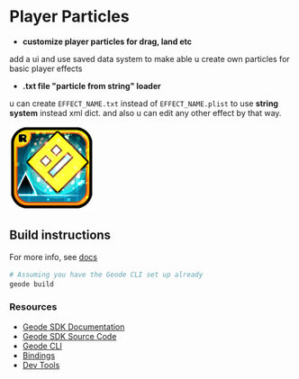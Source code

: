 # Player Particles

- __customize player particles for drag, land etc__

add a ui and use saved data system to make able u create own particles for basic player effects

- __.txt file "particle from string" loader__

u can create `EFFECT_NAME.txt` instead of `EFFECT_NAME.plist` to use **string system** instead xml dict. and also u can edit any other effect by that way.

<img src="logo.png" width="150" alt="the mod's logo" />

## Build instructions
For more info, see [docs](https://docs.geode-sdk.org/getting-started/create-mod#build)
```sh
# Assuming you have the Geode CLI set up already
geode build
```

### Resources
* [Geode SDK Documentation](https://docs.geode-sdk.org/)
* [Geode SDK Source Code](https://github.com/geode-sdk/geode/)
* [Geode CLI](https://github.com/geode-sdk/cli)
* [Bindings](https://github.com/geode-sdk/bindings/)
* [Dev Tools](https://github.com/geode-sdk/DevTools)
